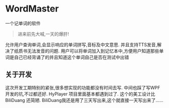 # WordMaster
一个记单词的软件

> 进来前先大喊,一天的爆肝!

允许用户查询单词,会显示响应的单词拼写,音标及中文意思. 并且支持TTS发音,解决了纸质书无法发音的问题. 用户可以将单词加入到记忆本中,方便用户知道那些单词是自己已经背诵了的并且知道这个单词自己是否在测试中出错



## 关于开发

这次开发工期特别的紧张,很多想实现的功能都没有时间去写. 中间也踩了写WPF开发的坑,不过都还好. HyPlayer 项目里面基本都遇到过了. 这个的美工设计比 BiliDuang 还简陋. BiliDuang我还是用了三天写出来,这个就直接一天写出来了......
